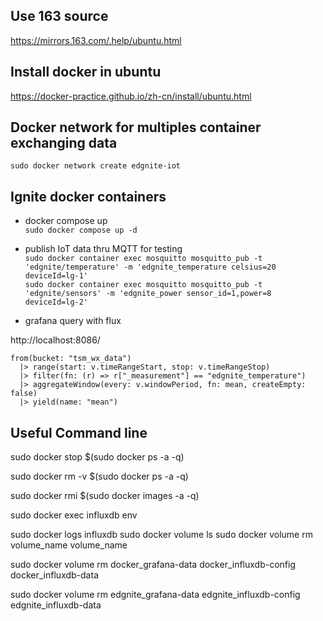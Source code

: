 ## Use 163 source
https://mirrors.163.com/.help/ubuntu.html

## Install docker in ubuntu
https://docker-practice.github.io/zh-cn/install/ubuntu.html

## Docker network for multiples container exchanging data
`sudo docker network create edgnite-iot`


## Ignite docker containers
- docker compose up  
`sudo docker compose up -d` 

- publish IoT data thru MQTT for testing  
`sudo docker container exec mosquitto mosquitto_pub -t 'edgnite/temperature' -m 'edgnite_temperature celsius=20 deviceId=lg-1'`  
`sudo docker container exec mosquitto mosquitto_pub -t 'edgnite/sensors' -m 'edgnite_power sensor_id=1,power=8 deviceId=lg-2'`

- grafana query with flux

http://localhost:8086/

```
from(bucket: "tsm_wx_data")
  |> range(start: v.timeRangeStart, stop: v.timeRangeStop)
  |> filter(fn: (r) => r["_measurement"] == "edgnite_temperature")
  |> aggregateWindow(every: v.windowPeriod, fn: mean, createEmpty: false)
  |> yield(name: "mean")
```


## Useful Command line
sudo docker stop $(sudo docker ps -a -q) 

sudo docker rm -v $(sudo docker ps -a -q)

sudo docker rmi $(sudo docker images -a -q)


sudo docker exec influxdb env

sudo docker logs influxdb
sudo docker volume ls
sudo docker volume rm volume_name volume_name


sudo docker volume rm docker_grafana-data docker_influxdb-config docker_influxdb-data 


sudo docker volume rm edgnite_grafana-data edgnite_influxdb-config edgnite_influxdb-data
